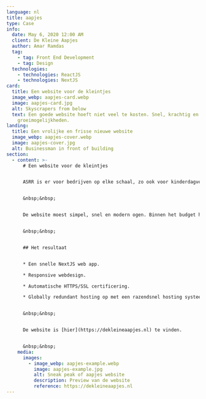 ```yaml
---
language: nl
title: aapjes
type: Case
info:
  date: May 6, 2020 12:00 AM
  client: De Kleine Aapjes
  author: Amar Ramdas
  tag:
    - tag: Front End Development
    - tag: Design
  technologies:
    - technologies: ReactJS
    - technologies: NextJS
card:
  title: Een website voor de kleintjes
  image_webp: aapjes-card.webp
  image: aapjes-card.jpg
  alt: Skyscrapers from below
  text: Een goede website hoeft niet veel te kosten. Snel, krachtig en modern met
    groeimogelijkheden.
landing:
  title: Een vrolijke en frisse nieuwe website
  image_webp: aapjes-cover.webp
  image: aapjes-cover.jpg
  alt: Businessman in front of building
section:
  - content: >-
      # Een website voor de kleintjes


      ASRR is er voor bedrijven op elke schaal, zo ook voor kinderdagverblijf de Kleine Aapjes in Den Haag. Dit bedrijf transitioneerde van een WordPress website naar een van onze NextJS webapps. 


      &nbsp;&nbsp;


      De website moest simpel, snel en modern ogen. Binnen het budget hebben we een van onze templates gebruikt en deze gehost op ons hosting systeem. De klant is volledig ontzorgd met de juiste resultaten.


      &nbsp;&nbsp;


      ## Het resultaat


      * Een snelle NextJS web app.

      * Responsive webdesign.

      * Automatische HTTPS/SSL certificering.

      * Globally redundant hosting op met een razendsnel hosting systeem.


      &nbsp;&nbsp;


      De website is [hier](https://dekleineaapjes.nl) te vinden. 


      &nbsp;&nbsp;
    media:
      images:
        - image_webp: aapjes-example.webp
          image: aapjes-example.jpg
          alt: Sneak peak of aapjes website
          description: Preview van de website
          reference: https://dekleineaapjes.nl
---
```

